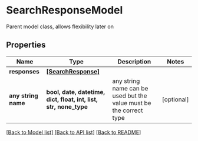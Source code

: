 # SearchResponseModel

Parent model class, allows flexibility later on

## Properties
Name | Type | Description | Notes
------------ | ------------- | ------------- | -------------
**responses** | [**[SearchResponse]**](SearchResponse.md) |  | 
**any string name** | **bool, date, datetime, dict, float, int, list, str, none_type** | any string name can be used but the value must be the correct type | [optional]

[[Back to Model list]](../README.md#documentation-for-models) [[Back to API list]](../README.md#documentation-for-api-endpoints) [[Back to README]](../README.md)


